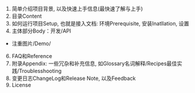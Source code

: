 1. 简单介绍项目背景, 以及快速上手信息(最快速了解与上手)
2. 目录Content
4. 如何运行项目Setup, 也就是接入文档: 环境Prerequisite, 安装Inatllation, 设置
5. 主体部分Body：开发/API
- 注重图片/Demo/
6. FAQ和Reference
7. 附录Appendix: 一些冗杂和补充信息, 如Glossary名词解释/Recipes最佳实践/Troublesshooting
8. 变更日志ChangeLog和Release Note, 以及Feedback
9. License